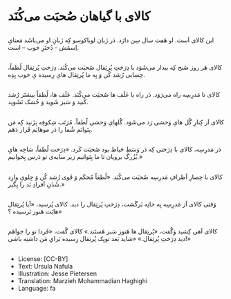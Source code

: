 # کالای با گیاهان صُحبَت می‌کُنَد

##
این کالای اَست. او هَفت سال سِن دارَد. دَر زَبان لوباکوسو کِه زَبانِ او می‌باشَد مَعنایِ اِسمَش - دُختَرِ خوب – است.

##
کالای هَر روز صُبح کِه بیدار می‌شَوَد با دِرَختِ پُرتِقال صُحبَت می‌کُنَد. دِرَختِ پُرتِقال لُطفاً، حِسابی رُشد کُن وَ بِه ما پُرتِقال هایِ رِسیده یِ خوب بِدِه.

##
کالای تا مَدرِسِه راه می‌رَوَد. دَر راه با عَلَف ها صُحبَت می‌کُنَد. عَلَف ها، لُطفاً بیشتَر رُشد کُنید وَ سَبز شَوید وَ خُشک نَشَوید.

##
کالای اَز کِنارِ گُل هایِ وَحشی رَد می‌شَوَد. گُلهایِ وَحشی لُطفاً، مُرَتَب شِکوفِه بِزَنید کِه مَن بِتَوانَم شُما را دَر موهایَم قَرار دَهَم.

##
دَر مَدرِسِه، کالای با دِرَختی کِه دَر وَسَطِ حَیاط بود صُحبَت کَرد. «دِرَخت لُطفاً، شاخِه هایِ بُزُرگ برویان تا ما بِتَوانیم زیر سایه‌ی تو دَرس بِخوانیم.»

##
کالای با حِصارِ اَطرافِ مَدرِسِه صُحبَت می‌کُنَد. «لُطفاً مُحکَم وَ قَوی رُشد کُن وَ جِلویِ وارِد شُدَنِ اَفرادِ بَد را بِگیر.»

##
وَقتی کالای اَز مَدرِسِه بِه خانِه بَرگَشت، دِرَختِ پُرتِقال را دید. کالای پُرسید، «آیا پُرتِقال هایَت هَنوز نَرسیده ؟»

##
کالای آهی کِشید وَگُفت، «پُرتِقال ها هَنوز سَبز هَستَند.» کالای گُفت، «فَردا تو را خواهَم دید دِرَختِ پُرتِقال.» «شاید بَعد تویِک پُرتِقال رِسیده بَرایِ مَن داشتِه باشی!»

##
* License: [CC-BY]
* Text: Ursula Nafula
* Illustration: Jesse Pietersen
* Translation: Marzieh Mohammadian Haghighi
* Language: fa
